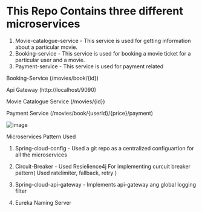 # This Repo Contains three different microservices
1) Movie-catalogue-service -  This service is used for getting information about a particular movie.
2) Booking-service - This service is used for booking a movie ticket for a particular user and a movie.
3) Payment-service - This service is used for payment related
 
 
Booking-Service (/movies/book/{id})

Api Gateway (http://localhost/9090)

Movie Catalogue Service (/movies/{id})

Payment Service (/movies/book/{userId}/{price}/payment)

![image](https://user-images.githubusercontent.com/31301292/140693409-2f78cd4b-4395-40d6-be7d-c930dd07cc49.png)

Microservices Pattern Used
1) Spring-cloud-config - Used a git repo as a centralized configuartion for all the microservices

2) Circuit-Breaker - Used Resielience4j For implementing curcuit breaker pattern( Used ratelimiter, fallback, retry )

3) Spring-cloud-api-gateway - Implements api-gateway ang global logging filter

4) Eureka Naming Server
